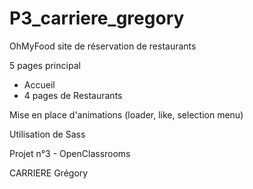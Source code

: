 # P3_carriere_gregory

OhMyFood site de réservation de restaurants

5 pages principal
  - Accueil
  - 4 pages de Restaurants

Mise en place d'animations (loader, like, selection menu)

Utilisation de Sass

Projet n°3 - OpenClassrooms

CARRIERE Grégory
